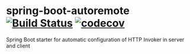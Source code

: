 # spring-boot-autoremote [![Build Status](https://travis-ci.org/martinfoersterling/spring-boot-autoremote.svg?branch=master)](https://travis-ci.org/martinfoersterling/spring-boot-autoremote) [![codecov](https://codecov.io/gh/martinfoersterling/spring-boot-autoremote/branch/master/graph/badge.svg)](https://codecov.io/gh/martinfoersterling/spring-boot-autoremote)

Spring Boot starter for automatic configuration of HTTP Invoker in server and client
